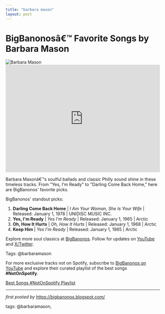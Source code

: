 ```yaml
---
title: "barbara mason"
layout: post
---
```

 <!-- Title of the Post -->
<h1 >BigBanonosâ€™ Favorite Songs by Barbara Mason</h1> <!-- Featured Image -->
<div > <img src="https://i.scdn.co/image/ab67616d0000b273351274f527065d0d5e78d9c5" alt="Barbara Mason">
</div> <!-- Spotify Embed -->
<div > <iframe src="https://open.spotify.com/embed/playlist/5pMntIC5KrnOaRfLbjpdWc?utm_source=generator" width="100%" height="352" frameBorder="0" allowfullscreen="" allow="autoplay; clipboard-write; encrypted-media; fullscreen; picture-in-picture" loading="lazy"></iframe>
</div> <!-- Introductory Text -->
<p >Barbara Masonâ€™s soulful ballads and classic Philly sound shine in these timeless tracks. From "Yes, I'm Ready" to "Darling Come Back Home," here are BigBanonos' favorite picks.</p> <!-- Song Highlights -->
<div > <p>BigBanonos' standout picks:</p> <ol> <li><strong>Darling Come Back Home</strong> | <em>I Am Your Woman, She Is Your Wife</em> | Released: January 1, 1978 | UNIDISC MUSIC INC.</li> <li><strong>Yes, I'm Ready</strong> | <em>Yes I'm Ready</em> | Released: January 1, 1965 | Arctic</li> <li><strong>Oh, How It Hurts</strong> | <em>Oh, How It Hurts</em> | Released: January 1, 1968 | Arctic</li> <li><strong>Keep Him</strong> | <em>Yes I'm Ready</em> | Released: January 1, 1965 | Arctic</li> </ol>
</div> <!-- Footer Links -->
<div > <p>Explore more soul classics at <a href="https://bigbanonos.blogspot.com/" target="_blank">BigBanonos</a>. Follow for updates on <a href="https://www.youtube.com/@BigBanonos" target="_blank">YouTube</a> and <a href="https://x.com/bigbanonos" target="_blank">X/Twitter</a>.</p>
</div> <!-- Tags -->
<p >Tags: @barbaramason</p>

<!--Subscribe and Playlist Links-->
<div>
    <p>For more exclusive tracks not on Spotify, subscribe to <a href="https://www.youtube.com/@BigBanonos" target="_blank">BigBanonos on YouTube</a> and explore their curated playlist of the best songs <strong>#NotOnSpotify</strong>.</p>
    <p><a href="https://www.youtube.com/playlist?list=PLtuNtuTatqI0kFahUCbtbfenC_ET5O_tr" target="_blank">Best Songs #NotOnSpotify Playlist<br /></a></p></div>

<hr />

<p><em>first posted by</em> <a href="https://bigbanonos.blogspot.com/" rel="noopener" target="_new">https://bigbanonos.blogspot.com/</a></p>

<p>tags: @barbaramason,</p>

